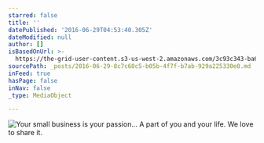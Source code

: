 ```yaml
---
starred: false
title: ''
datePublished: '2016-06-29T04:53:40.305Z'
dateModified: null
author: []
isBasedOnUrl: >-
  https://the-grid-user-content.s3-us-west-2.amazonaws.com/3c93c343-ba63-41ce-b0b6-1025f76b1a51.jpg
sourcePath: _posts/2016-06-29-8c7c60c5-b05b-4f7f-b7ab-929a225330e8.md
inFeed: true
hasPage: false
inNav: false
_type: MediaObject

---
```

![Your small business is your passion... A part of you and your life. We love to share it. ](https://the-grid-user-content.s3-us-west-2.amazonaws.com/3c93c343-ba63-41ce-b0b6-1025f76b1a51.jpg)